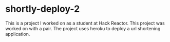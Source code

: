 # shortly-deploy-2
This is a project I worked on as a student at Hack Reactor. This project was worked on with a pair. The project uses heroku to deploy a url shortening application.

